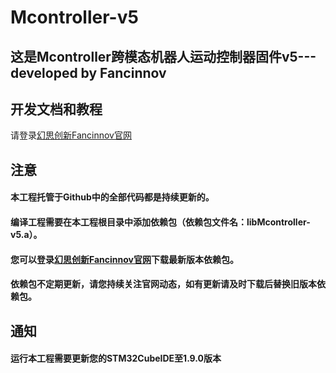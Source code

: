# Mcontroller-v5
 
## 这是Mcontroller跨模态机器人运动控制器固件v5---developed by Fancinnov

## 开发文档和教程
请登录[幻思创新Fancinnov官网](https://www.fancinnov.com/Mcontroller.html)

## 注意
#### 本工程托管于Github中的全部代码都是持续更新的。
#### 编译工程需要在本工程根目录中添加依赖包（依赖包文件名：libMcontroller-v5.a）。
#### 您可以登录[幻思创新Fancinnov官网](https://www.fancinnov.com/Mcontroller.html)下载最新版本依赖包。
#### 依赖包不定期更新，请您持续关注官网动态，如有更新请及时下载后替换旧版本依赖包。

## 通知
#### 运行本工程需要更新您的STM32CubeIDE至1.9.0版本
